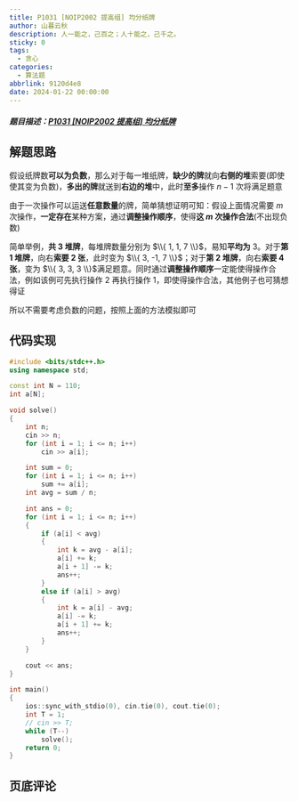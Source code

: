 ```yaml
---
title: P1031 [NOIP2002 提高组] 均分纸牌
author: 山暮云秋
description: 人一能之，己百之；人十能之，己千之。
sticky: 0
tags:
  - 贪心
categories:
  - 算法题
abbrlink: 9120d4e8
date: 2024-01-22 00:00:00
---
```


##### 题目描述：[P1031 [NOIP2002 提高组] 均分纸牌](https://www.luogu.com.cn/problem/P1031)

## 解题思路

假设纸牌数**可以为负数**，那么对于每一堆纸牌，**缺少的牌**就向**右侧的堆**索要(即使使其变为负数)，**多出的牌**就送到**右边的堆**中，此时**至多**操作 $n-1$ 次将满足题意

由于一次操作可以运送**任意数量**的牌，简单猜想证明可知：假设上面情况需要 $m$ 次操作，**一定存在**某种方案，通过**调整操作顺序**，使得**这 $m$ 次操作合法**(不出现负数)

简单举例，**共 $3$ 堆牌**，每堆牌数量分别为 $\\{ 1, 1, 7 \\}$，易知**平均为** $3$。对于**第 $1$ 堆牌**，向右**索要 $2$ 张**，此时变为 $\\{ 3, -1, 7 \\}$；对于**第 $2$ 堆牌**，向右**索要 $4$ 张**，变为 $\\{ 3, 3, 3 \\}$满足题意。同时通过**调整操作顺序**一定能使得操作合法，例如该例可先执行操作 $2$ 再执行操作 $1$，即使得操作合法，其他例子也可猜想得证

所以不需要考虑负数的问题，按照上面的方法模拟即可

## 代码实现

```cpp
#include <bits/stdc++.h>
using namespace std;

const int N = 110;
int a[N];

void solve()
{
    int n;
    cin >> n;
    for (int i = 1; i <= n; i++)
        cin >> a[i];

    int sum = 0;
    for (int i = 1; i <= n; i++)
        sum += a[i];
    int avg = sum / n;

    int ans = 0;
    for (int i = 1; i <= n; i++)
    {
        if (a[i] < avg)
        {
            int k = avg - a[i];
            a[i] += k;
            a[i + 1] -= k;
            ans++;
        }
        else if (a[i] > avg)
        {
            int k = a[i] - avg;
            a[i] -= k;
            a[i + 1] += k;
            ans++;
        }
    }

    cout << ans;
}

int main()
{
    ios::sync_with_stdio(0), cin.tie(0), cout.tie(0);
    int T = 1;
    // cin >> T;
    while (T--)
        solve();
    return 0;
}
```

## 页底评论
